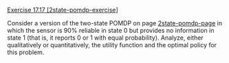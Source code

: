 [Exercise 17.17 \[2state-pomdp-exercise\]](ex_17/)

Consider a version of the two-state POMDP on
page [2state-pomdp-page](#/) in which the sensor is 90% reliable in state 0 but
provides no information in state 1 (that is, it reports 0 or 1 with
equal probability). Analyze, either qualitatively or quantitatively, the
utility function and the optimal policy for this problem.
